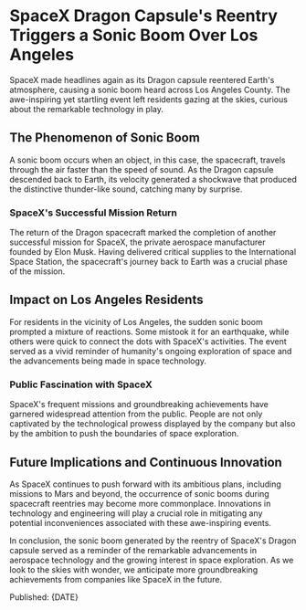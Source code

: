 # SpaceX Dragon Capsule's Reentry Triggers a Sonic Boom Over Los Angeles

SpaceX made headlines again as its Dragon capsule reentered Earth's atmosphere, causing a sonic boom heard across Los Angeles County. The awe-inspiring yet startling event left residents gazing at the skies, curious about the remarkable technology in play.

## The Phenomenon of Sonic Boom

A sonic boom occurs when an object, in this case, the spacecraft, travels through the air faster than the speed of sound. As the Dragon capsule descended back to Earth, its velocity generated a shockwave that produced the distinctive thunder-like sound, catching many by surprise.

### SpaceX's Successful Mission Return

The return of the Dragon spacecraft marked the completion of another successful mission for SpaceX, the private aerospace manufacturer founded by Elon Musk. Having delivered critical supplies to the International Space Station, the spacecraft's journey back to Earth was a crucial phase of the mission.

## Impact on Los Angeles Residents

For residents in the vicinity of Los Angeles, the sudden sonic boom prompted a mixture of reactions. Some mistook it for an earthquake, while others were quick to connect the dots with SpaceX's activities. The event served as a vivid reminder of humanity's ongoing exploration of space and the advancements being made in space technology.

### Public Fascination with SpaceX

SpaceX's frequent missions and groundbreaking achievements have garnered widespread attention from the public. People are not only captivated by the technological prowess displayed by the company but also by the ambition to push the boundaries of space exploration.

## Future Implications and Continuous Innovation

As SpaceX continues to push forward with its ambitious plans, including missions to Mars and beyond, the occurrence of sonic booms during spacecraft reentries may become more commonplace. Innovations in technology and engineering will play a crucial role in mitigating any potential inconveniences associated with these awe-inspiring events.

In conclusion, the sonic boom generated by the reentry of SpaceX's Dragon capsule served as a reminder of the remarkable advancements in aerospace technology and the growing interest in space exploration. As we look to the skies with wonder, we anticipate more groundbreaking achievements from companies like SpaceX in the future.

Published: {DATE}

